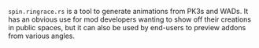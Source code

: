 `spin.ringrace.rs` is a tool to generate animations from PK3s and WADs. It has
an obvious use for mod developers wanting to show off their creations in public
spaces, but it can also be used by end-users to preview addons from various
angles.


